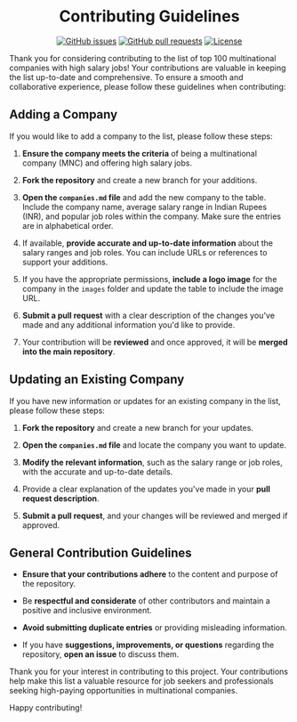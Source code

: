 <h1 align="center">Contributing Guidelines</h1>

<!-- <p align="center">
  <img src="https://your-image-url" alt="Contributing Image">
</p> -->

<p align="center">
  <a href="https://github.com/your-gfgsc-rtu/A-to-Z-Top-MNCs-Salary/issues"><img alt="GitHub issues" src="https://img.shields.io/github/issues/gfgsc-rtu/A-to-Z-Top-MNCs-Salary"></a>
  <a href="https://github.com/your-gfgsc-rtu/A-to-Z-Top-MNCs-Salary/pulls"><img alt="GitHub pull requests" src="https://img.shields.io/github/issues-pr/gfgsc-rtu/A-to-Z-Top-MNCs-Salary"></a>
  <a href="https://github.com/your-gfgsc-rtu/A-to-Z-Top-MNCs-Salary/blob/main/LICENSE"><img alt="License" src="https://img.shields.io/github/license/gfgsc-rtu/A-to-Z-Top-MNCs-Salary"></a>
</p>

Thank you for considering contributing to the list of top 100 multinational companies with high salary jobs! Your contributions are valuable in keeping the list up-to-date and comprehensive. To ensure a smooth and collaborative experience, please follow these guidelines when contributing:

## Adding a Company

If you would like to add a company to the list, please follow these steps:

1. **Ensure the company meets the criteria** of being a multinational company (MNC) and offering high salary jobs.

2. **Fork the repository** and create a new branch for your additions.

3. **Open the `companies.md` file** and add the new company to the table. Include the company name, average salary range in Indian Rupees (INR), and popular job roles within the company. Make sure the entries are in alphabetical order.

4. If available, **provide accurate and up-to-date information** about the salary ranges and job roles. You can include URLs or references to support your additions.

5. If you have the appropriate permissions, **include a logo image** for the company in the `images` folder and update the table to include the image URL.

6. **Submit a pull request** with a clear description of the changes you've made and any additional information you'd like to provide.

7. Your contribution will be **reviewed** and once approved, it will be **merged into the main repository**.

## Updating an Existing Company

If you have new information or updates for an existing company in the list, please follow these steps:

1. **Fork the repository** and create a new branch for your updates.

2. **Open the `companies.md` file** and locate the company you want to update.

3. **Modify the relevant information**, such as the salary range or job roles, with the accurate and up-to-date details.

4. Provide a clear explanation of the updates you've made in your **pull request description**.

5. **Submit a pull request**, and your changes will be reviewed and merged if approved.

## General Contribution Guidelines

- **Ensure that your contributions adhere** to the content and purpose of the repository.

- Be **respectful and considerate** of other contributors and maintain a positive and inclusive environment.

- **Avoid submitting duplicate entries** or providing misleading information.

- If you have **suggestions, improvements, or questions** regarding the repository, **open an issue** to discuss them.

Thank you for your interest in contributing to this project. Your contributions help make this list a valuable resource for job seekers and professionals seeking high-paying opportunities in multinational companies.

Happy contributing!
